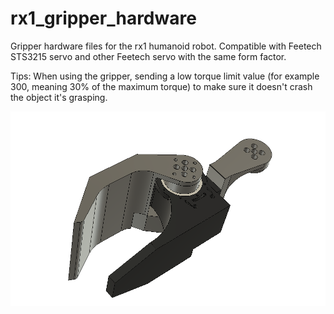 # rx1_gripper_hardware
Gripper hardware files for the rx1 humanoid robot.
Compatible with Feetech STS3215 servo and other Feetech servo with the same form factor.  
  
Tips: When using the gripper, sending a low torque limit value (for example 300, meaning 30% of the maximum torque) to make sure it doesn't crash the object it's grasping.

![image](https://github.com/Red-Rabbit-Robotics/rx1_gripper_hardware/blob/master/media/gripper.PNG)  
